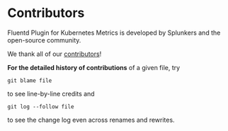 # Contributors

Fluentd Plugin for Kubernetes Metrics is developed by Splunkers and the open-source community.

We thank all of our [contributors](https://github.com/splunk/fluent-plugin-kubernetes-objects/graphs/contributors)!

**For the detailed history of contributions** of a given file, try

    git blame file

to see line-by-line credits and

    git log --follow file

to see the change log even across renames and rewrites.
